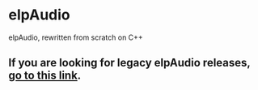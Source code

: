 # elpAudio
 elpAudio, rewritten from scratch on C++

## If you are looking for legacy elpAudio releases, [go to this link](https://github.com/elpaudio/elpAudio-legacy).
